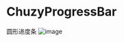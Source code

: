 # ChuzyProgressBar
圆形进度条
![image](https://github.com/ChuzyRoundProgressBar/app/src/main/res/drawable/desrc.png)
